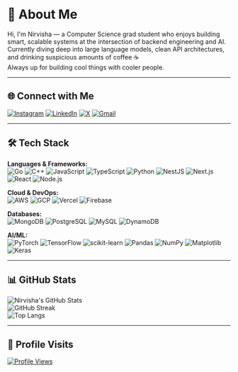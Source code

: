 # 💫 About Me
Hi, I'm Nirvisha — a Computer Science grad student who enjoys building smart, scalable systems at the intersection of backend engineering and AI.  
Currently diving deep into large language models, clean API architectures, and drinking suspicious amounts of coffee ☕  
Always up for building cool things with cooler people.

---

## 🌐 Connect with Me
[![Instagram](https://img.shields.io/badge/Instagram-%23E4405F.svg?style=for-the-badge&logo=Instagram&logoColor=white)](https://instagram.com/__nirvisha_) 
[![LinkedIn](https://img.shields.io/badge/LinkedIn-%230077B5.svg?style=for-the-badge&logo=LinkedIn&logoColor=white)](https://linkedin.com/in/nirvishasoni) 
[![X](https://img.shields.io/badge/X-000000.svg?style=for-the-badge&logo=X&logoColor=white)](https://x.com/nirvishaaa) 
[![Gmail](https://img.shields.io/badge/Email-D14836?style=for-the-badge&logo=gmail&logoColor=white)](mailto:nsoni@ufl.edu)

---

## 🛠️ Tech Stack
**Languages & Frameworks:**  
![Go](https://img.shields.io/badge/Go-00ADD8?style=flat-square&logo=go&logoColor=white)
![C++](https://img.shields.io/badge/C++-00599C?style=flat-square&logo=c%2B%2B&logoColor=white)
![JavaScript](https://img.shields.io/badge/JS-F7DF1E?style=flat-square&logo=javascript&logoColor=black)
![TypeScript](https://img.shields.io/badge/TS-007ACC?style=flat-square&logo=typescript&logoColor=white)
![Python](https://img.shields.io/badge/Python-3776AB?style=flat-square&logo=python&logoColor=white)
![NestJS](https://img.shields.io/badge/NestJS-E0234E?style=flat-square&logo=nestjs&logoColor=white)
![Next.js](https://img.shields.io/badge/Next-black?style=flat-square&logo=next.js&logoColor=white)
![React](https://img.shields.io/badge/React-20232A?style=flat-square&logo=react&logoColor=61DAFB)
![Node.js](https://img.shields.io/badge/Node.js-6DA55F?style=flat-square&logo=node.js&logoColor=white)

**Cloud & DevOps:**  
![AWS](https://img.shields.io/badge/AWS-FF9900?style=flat-square&logo=amazon-aws&logoColor=white)
![GCP](https://img.shields.io/badge/GCP-4285F4?style=flat-square&logo=google-cloud&logoColor=white)
![Vercel](https://img.shields.io/badge/Vercel-000000?style=flat-square&logo=vercel&logoColor=white)
![Firebase](https://img.shields.io/badge/Firebase-039BE5?style=flat-square&logo=firebase)

**Databases:**  
![MongoDB](https://img.shields.io/badge/MongoDB-4EA94B?style=flat-square&logo=mongodb&logoColor=white)
![PostgreSQL](https://img.shields.io/badge/Postgres-336791?style=flat-square&logo=postgresql&logoColor=white)
![MySQL](https://img.shields.io/badge/MySQL-4479A1?style=flat-square&logo=mysql&logoColor=white)
![DynamoDB](https://img.shields.io/badge/DynamoDB-4053D6?style=flat-square&logo=AmazonDynamoDB&logoColor=white)

**AI/ML:**  
![PyTorch](https://img.shields.io/badge/PyTorch-EE4C2C?style=flat-square&logo=PyTorch&logoColor=white)
![TensorFlow](https://img.shields.io/badge/TensorFlow-FF6F00?style=flat-square&logo=tensorflow&logoColor=white)
![scikit-learn](https://img.shields.io/badge/Scikit--learn-F7931E?style=flat-square&logo=scikit-learn&logoColor=white)
![Pandas](https://img.shields.io/badge/Pandas-150458?style=flat-square&logo=pandas&logoColor=white)
![NumPy](https://img.shields.io/badge/NumPy-013243?style=flat-square&logo=numpy&logoColor=white)
![Matplotlib](https://img.shields.io/badge/Matplotlib-ffffff?style=flat-square&logo=matplotlib&logoColor=black)
![Keras](https://img.shields.io/badge/Keras-D00000?style=flat-square&logo=keras&logoColor=white)

---

## 📊 GitHub Stats

![Nirvisha's GitHub Stats](https://github-readme-stats.vercel.app/api?username=Nirvisha82&show_icons=true&theme=tokyonight&hide_border=false)  
![GitHub Streak](https://nirzak-streak-stats.vercel.app/?user=Nirvisha82&theme=tokyonight&hide_border=false)  
![Top Langs](https://github-readme-stats.vercel.app/api/top-langs/?username=Nirvisha82&layout=compact&theme=tokyonight&hide_border=false)

---

## 🔁 Profile Visits
[![Profile Views](https://visitcount.itsvg.in/api?id=Nirvisha82&icon=0&color=0)](https://visitcount.itsvg.in)

<!-- Feel free to add custom sections below like Projects, Blog Posts, or Fun Facts -->
